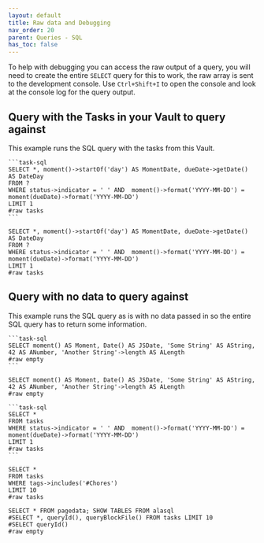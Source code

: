 ```yaml
---
layout: default
title: Raw data and Debugging
nav_order: 20
parent: Queries - SQL
has_toc: false
---
```


To help with debugging you can access the raw output of a query, you will need to create the entire `SELECT` query for this to work, the raw array is sent to the development console. Use `Ctrl+Shift+I` to open the console and look at the console log for the query output.

## Query with the Tasks in your Vault to query against

This example runs the SQL query with the tasks from this Vault.

    ```task-sql
    SELECT *, moment()->startOf('day') AS MomentDate, dueDate->getDate() AS DateDay
    FROM ?
    WHERE status->indicator = ' ' AND  moment()->format('YYYY-MM-DD') = moment(dueDate)->format('YYYY-MM-DD')
    LIMIT 1
    #raw tasks
    ```

```task-sql
SELECT *, moment()->startOf('day') AS MomentDate, dueDate->getDate() AS DateDay
FROM ?
WHERE status->indicator = ' ' AND  moment()->format('YYYY-MM-DD') = moment(dueDate)->format('YYYY-MM-DD')
LIMIT 1
#raw tasks
```

## Query with no data to query against

This example runs the SQL query as is with no data passed in so the entire SQL query has to return some information.

    ```task-sql
    SELECT moment() AS Moment, Date() AS JSDate, 'Some String' AS AString, 42 AS ANumber, 'Another String'->length AS ALength
    #raw empty
    ```

```task-sql
SELECT moment() AS Moment, Date() AS JSDate, 'Some String' AS AString, 42 AS ANumber, 'Another String'->length AS ALength
#raw empty
```

    ```task-sql
    SELECT *
    FROM tasks
    WHERE status->indicator = ' ' AND  moment()->format('YYYY-MM-DD') = moment(dueDate)->format('YYYY-MM-DD')
    LIMIT 1
    #raw tasks
    ```

```task-sql
SELECT *
FROM tasks
WHERE tags->includes('#Chores')
LIMIT 10
#raw tasks
```

```task-sql
SELECT * FROM pagedata; SHOW TABLES FROM alasql
#SELECT *, queryId(), queryBlockFile() FROM tasks LIMIT 10
#SELECT queryId()
#raw empty
```

